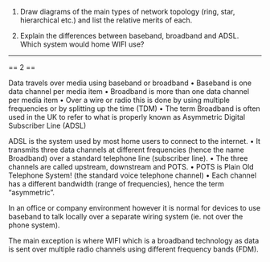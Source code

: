 
1. Draw diagrams of the main types of network topology (ring, star, hierarchical etc.) and list the relative merits of each.

2. Explain the differences between baseband, broadband and ADSL. Which system would home WIFI use?

________________________________________________________________________


== 2 ==

Data travels over media using baseband or broadband
• Baseband is one data channel per media item
• Broadband is more than one data channel per media item
• Over a wire or radio this is done by using multiple frequencies or by splitting up the time (TDM)
• The term Broadband is often used in the UK to refer to what is properly known as Asymmetric Digital Subscriber Line (ADSL)

ADSL is the system used by most home users to connect to the internet. 
• It transmits three data channels at different frequencies (hence the name Broadband) over a standard telephone line (subscriber line). 
• The three channels are called upstream, downstream and POTS.
• POTS is Plain Old Telephone System! (the standard voice telephone channel)
• Each channel has a different bandwidth (range of frequencies), hence the term “asymmetric”.

In an office or company environment however it is normal for devices to use baseband to talk locally over a separate wiring system (ie. not over the phone system).

The main exception is where WIFI which is a broadband technology as data is sent over multiple radio channels using different frequency bands (FDM).

